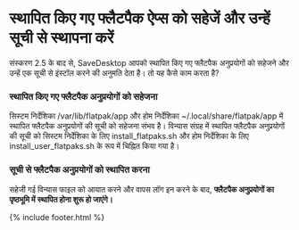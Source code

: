 
# स्थापित किए गए फ्लैटपैक ऐप्स को सहेजें और उन्हें सूची से स्थापना करें
संस्करण 2.5 के बाद से, SaveDesktop आपको स्थापित किए गए फ्लैटपैक अनुप्रयोगों को सहेजने और उन्हें एक सूची से इंस्टॉल करने की अनुमति देता है। तो यह कैसे काम करता है?

### स्थापित किए गए फ्लैटपैक अनुप्रयोगों को सहेजना
सिस्टम निर्देशिका /var/lib/flatpak/app और होम निर्देशिका ~/.local/share/flatpak/app में स्थापित फ्लैटपैक अनुप्रयोगों की सूची को सहेजना संभव है। विन्यास संग्रह में स्थापित फ्लैटपैक अनुप्रयोगों की सूची को सिस्टम निर्देशिका के लिए install_flatpaks.sh और होम निर्देशिका के लिए install_user_flatpaks.sh के रूप में चिह्नित किया गया है।

### सूची से फ्लैटपैक अनुप्रयोगों को स्थापित करना
सहेजी गई विन्यास फाइल को आयात करने और वापस लॉग इन करने के बाद, **फ्लैटपैक अनुप्रयोगों का पृष्ठभूमि में स्थापित होना शुरू हो जाएंगे।**



{% include footer.html %}
